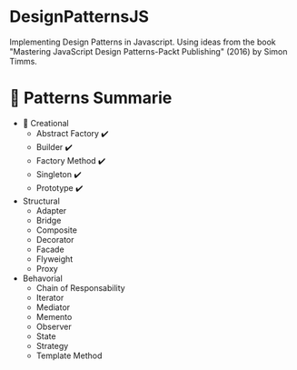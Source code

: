 # DesignPatternsJS

Implementing Design Patterns in Javascript. Using ideas from the book "Mastering JavaScript Design Patterns-Packt Publishing" (2016) by Simon Timms.

#  :book: Patterns Summarie
- :construction_worker: Creational
    - Abstract Factory :heavy_check_mark:
    - Builder :heavy_check_mark:
    - Factory Method :heavy_check_mark:
    - Singleton :heavy_check_mark:
    - Prototype :heavy_check_mark:
- Structural
    - Adapter
    - Bridge
    - Composite
    - Decorator
    - Facade
    - Flyweight
    - Proxy
- Behavorial
    - Chain of Responsability
    - Iterator
    - Mediator
    - Memento
    - Observer
    - State
    - Strategy
    - Template Method
